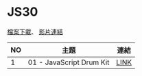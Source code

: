 # JS30
<i class="fa fa-book fa-fw"></i> [檔案下載](https://github.com/wesbos/JavaScript30)、<i class="fa fa-youtube fa-fw"></i> [影片連結](https://www.youtube.com/playlist?list=PLu8EoSxDXHP6CGK4YVJhL_VWetA865GOH)

| NO        | 主題                      | 連結        | 
| --------- | ------------------------ | ----------  |
| 1         | 01 - JavaScript Drum Kit | [LINK]()    |
